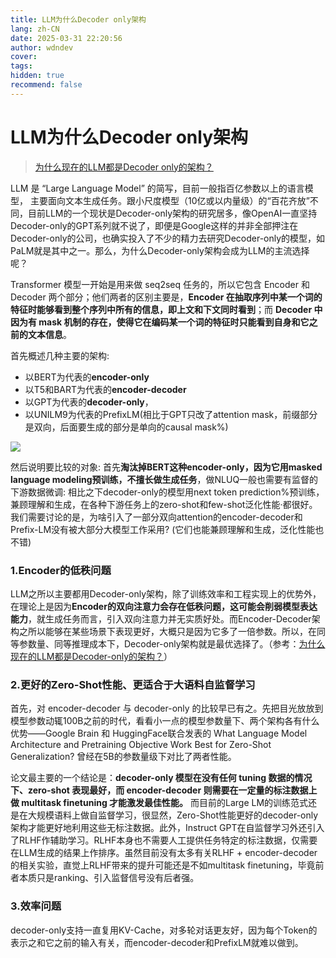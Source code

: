 ```yaml
---
title: LLM为什么Decoder only架构
lang: zh-CN
date: 2025-03-31 22:20:56
author: wdndev
cover: 
tags:
hidden: true
recommend: false
---
```


# LLM为什么Decoder only架构

> [为什么现在的LLM都是Decoder only的架构？](https://blog.csdn.net/TFATS/article/details/133100383 "为什么现在的LLM都是Decoder only的架构？")

LLM 是 “Large Language Model” 的简写，目前一般指百亿参数以上的语言模型， 主要面向文本生成任务。跟小尺度模型（10亿或以内量级）的“百花齐放”不同，目前LLM的一个现状是Decoder-only架构的研究居多，像OpenAI一直坚持Decoder-only的GPT系列就不说了，即便是Google这样的并非全部押注在Decoder-only的公司，也确实投入了不少的精力去研究Decoder-only的模型，如PaLM就是其中之一。那么，为什么Decoder-only架构会成为LLM的主流选择呢？

Transformer 模型一开始是用来做 seq2seq 任务的，所以它包含 Encoder 和 Decoder 两个部分；他们两者的区别主要是，**Encoder 在抽取序列中某一个词的特征时能够看到整个序列中所有的信息，即上文和下文同时看到**；而 **Decoder 中因为有 mask 机制的存在，使得它在编码某一个词的特征时只能看到自身和它之前的文本信息**。

首先概述几种主要的架构:&#x20;

- 以BERT为代表的**encoder-only**
- 以T5和BART为代表的**encoder-decoder**
- 以GPT为代表的**decoder-only**，
- 以UNILM9为代表的PrefixLM(相比于GPT只改了attention mask，前缀部分是双向，后面要生成的部分是单向的causal mask%)&#x20;

![](https://cdn.jsdelivr.net/gh/makaspacex/PictureZone@main/libs/wdndev/image/image_FTjn7ZU5Xf.png)

然后说明要比较的对象: 首先**淘汰掉BERT这种encoder-only，因为它用masked language modeling预训练，不擅长做生成任务**，做NLUQ一般也需要有监督的下游数据微调: 相比之下decoder-only的模型用next token prediction%预训练，兼顾理解和生成，在各种下游任务上的zero-shot和few-shot泛化性能·都很好。我们需要讨论的是，为啥引入了一部分双向attention的encoder-decoder和Prefix-LM没有被大部分大模型工作采用? (它们也能兼顾理解和生成，泛化性能也不错)

### 1.Encoder的低秩问题

LLM之所以主要都用Decoder-only架构，除了训练效率和工程实现上的优势外，在理论上是因为**Encoder的双向注意力会存在低秩问题，这可能会削弱模型表达能力**，就生成任务而言，引入双向注意力并无实质好处。而Encoder-Decoder架构之所以能够在某些场景下表现更好，大概只是因为它多了一倍参数。所以，在同等参数量、同等推理成本下，Decoder-only架构就是最优选择了。（参考：[为什么现在的LLM都是Decoder-only的架构？](https://kexue.fm/archives/9529 "为什么现在的LLM都是Decoder-only的架构？")）

### 2.更好的Zero-Shot性能、更适合于大语料自监督学习

首先，对 encoder-decoder 与 decoder-only 的比较早已有之。先把目光放放到模型参数动辄100B之前的时代，看看小一点的模型参数量下、两个架构各有什么优势——Google Brain 和 HuggingFace联合发表的 What Language Model Architecture and Pretraining Objective Work Best for Zero-Shot Generalization? 曾经在5B的参数量级下对比了两者性能。

论文最主要的一个结论是：**decoder-only 模型在没有任何 tuning 数据的情况下、zero-shot 表现最好，而 encoder-decoder 则需要在一定量的标注数据上做 multitask finetuning 才能激发最佳性能。** 而目前的Large LM的训练范式还是在大规模语料上做自监督学习，很显然，Zero-Shot性能更好的decoder-only架构才能更好地利用这些无标注数据。此外，Instruct GPT在自监督学习外还引入了RLHF作辅助学习。RLHF本身也不需要人工提供任务特定的标注数据，仅需要在LLM生成的结果上作排序。虽然目前没有太多有关RLHF + encoder-decoder的相关实验，直觉上RLHF带来的提升可能还是不如multitask finetuning，毕竟前者本质只是ranking、引入监督信号没有后者强。

### 3.效率问题

decoder-only支持一直复用KV-Cache，对多轮对话更友好，因为每个Token的表示之和它之前的输入有关，而encoder-decoder和PrefixLM就难以做到。

